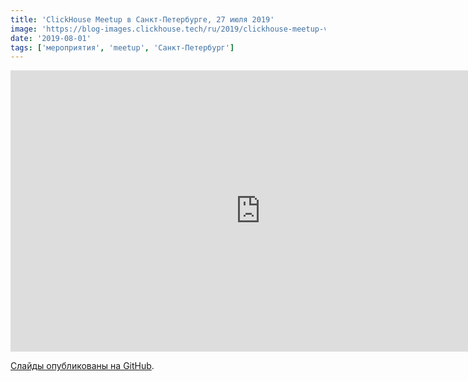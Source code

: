 ```yaml
---
title: 'ClickHouse Meetup в Санкт-Петербурге, 27 июля 2019'
image: 'https://blog-images.clickhouse.tech/ru/2019/clickhouse-meetup-v-sankt-peterburge-27-iyulya-2019/main.jpg'
date: '2019-08-01'
tags: ['мероприятия', 'meetup', 'Санкт-Петербург']
---
```


<iframe class="d-block mx-auto" width="800" height="450" src="https://www.youtube.com/embed/videoseries?list=PL0Z2YDlm0b3j3X7TWrKmnEPcfEG901W-T" frameborder="0" allow="accelerometer; autoplay; encrypted-media; gyroscope; picture-in-picture" allowfullscreen></iframe>

[Слайды опубликованы на GitHub](https://github.com/yandex/clickhouse-presentations/tree/master/meetup27).
